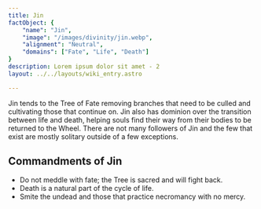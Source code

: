 ```yaml
---
title: Jin
factObject: {
    "name": "Jin",
    "image": "/images/divinity/jin.webp",
    "alignment": "Neutral",
    "domains": ["Fate", "Life", "Death"]
}
description: Lorem ipsum dolor sit amet - 2
layout: ../../layouts/wiki_entry.astro

---
```


Jin tends to the Tree of Fate removing branches that need to be culled and cultivating those that continue on. Jin also has dominion over the transition between life and death, helping souls find their way from their bodies to be returned to the Wheel. There are not many followers of Jin and the few that exist are mostly solitary outside of a few exceptions. 

## Commandments of Jin
* Do not meddle with fate; the Tree is sacred and will fight back.
* Death is a natural part of the cycle of life.
* Smite the undead and those that practice necromancy with no mercy.
